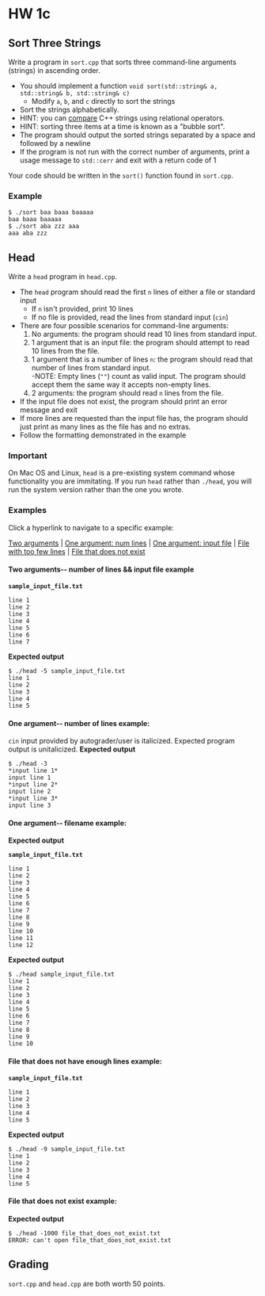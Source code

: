# HW 1c

## Sort Three Strings

Write a program in `sort.cpp` that sorts three command-line arguments (strings) in ascending order.

- You should implement a function `void sort(std::string& a, std::string& b, std::string& c)`
  - Modify `a`, `b`, and `c` directly to sort the strings
- Sort the strings alphabetically.
  <li>HINT: you can <a href="https://www.geeksforgeeks.org/comparing-string-objects-using-relational-operators-c/">compare</a> C++ strings using relational operators.</li>
  <li>HINT: sorting three items at a time is known as a "bubble sort".</li>
- The program should output the sorted strings separated by a space and followed by a newline
- If the program is not run with the correct number of arguments, print a usage message to `std::cerr` and exit with a return code of 1

Your code should be written in the `sort()` function found in `sort.cpp`.

### Example

```
$ ./sort baa baaa baaaaa
baa baaa baaaaa
$ ./sort aba zzz aaa
aaa aba zzz
```

## Head

Write a `head` program in `head.cpp`.

- The `head` program should read the first `n` lines of either a file or standard input
  - If `n` isn't provided, print 10 lines
  - If no file is provided, read the lines from standard input (`cin`)
- There are four possible scenarios for command-line arguments:
  1) No arguments: the program should read 10 lines from standard input.
  2) 1 argument that is an input file: the program should attempt to read 10 lines from the file.
  3) 1 argument that is a number of lines `n`: the program should read that number of lines from standard input.  
  -NOTE: Empty lines (`""`) count as valid input. The program should accept them the same way it accepts non-empty lines.
  4) 2 arguments: the program should read `n` lines from the file.
- If the input file does not exist, the program should print an error message and exit
- If more lines are requested than the input file has, the program should just print as many lines as the file has and no extras.
- Follow the formatting demonstrated in the example

### Important
On Mac OS and Linux, `head` is a pre-existing system command whose functionality you are immitating.  If you run `head` rather than `./head`, you will run the system version rather than the one you wrote.

### Examples
Click a hyperlink to navigate to a specific example:

<a href="#2args">Two arguments</a> | <a href="#1numlines">One argument: num lines</a> | <a href="#1inputfile">One argument: input file</a> | 
<a href="#notenoughlines">File with too few lines</a> | <a href="#filedne">File that does not exist</a>

#### <a id="2args">Two arguments-- number of lines && input file example</a>

**`sample_input_file.txt`**
```
line 1
line 2
line 3
line 4
line 5
line 6
line 7
```

**Expected output**
```
$ ./head -5 sample_input_file.txt
line 1
line 2
line 3
line 4
line 5
```

#### <a id="1numlines">One argument-- number of lines example:</a>
`cin` input provided by autograder/user is italicized. Expected program output is unitalicized.
**Expected output**
```
$ ./head -3
*input line 1*
input line 1
*input line 2*
input line 2
*input line 3*
input line 3
```
#### <a id="1inputfile">One argument-- filename example:</a>
**Expected output**

**`sample_input_file.txt`**
```
line 1
line 2
line 3
line 4
line 5
line 6
line 7
line 8
line 9
line 10
line 11
line 12
```

**Expected output**
```
$ ./head sample_input_file.txt
line 1
line 2
line 3
line 4
line 5
line 6
line 7
line 8
line 9
line 10
```
#### <a id="notenoughlines">File that does not have enough lines example:</a>
**`sample_input_file.txt`**
```
line 1
line 2
line 3
line 4
line 5
```

**Expected output**
```
$ ./head -9 sample_input_file.txt
line 1
line 2
line 3
line 4
line 5
```

#### <a id="filedne">File that does not exist example:</a>
**Expected output**
```
$ ./head -1000 file_that_does_not_exist.txt
ERROR: can't open file_that_does_not_exist.txt
```


## Grading

`sort.cpp` and `head.cpp` are both worth 50 points.
